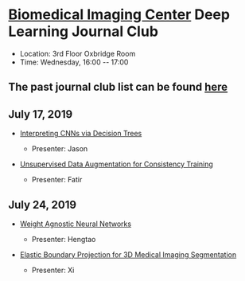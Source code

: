 
# [Biomedical Imaging Center](http://biotech.rpi.edu/centers/bic) Deep Learning Journal Club

* Location: 3rd Floor Oxbridge Room
* Time: Wednesday, 16:00 -- 17:00

## The past journal club list can be found [here](past_list.md)

 

 
## July 17, 2019

* [Interpreting CNNs via Decision Trees](https://arxiv.org/abs/1802.00121)
	* Presenter: Jason

* [Unsupervised Data Augmentation for Consistency Training](https://arxiv.org/pdf/1904.12848.pdf)
	* Presenter: Fatir

## July 24, 2019

* [Weight Agnostic Neural Networks](https://arxiv.org/pdf/1906.04358.pdf)
	* Presenter: Hengtao

* [Elastic Boundary Projection for 3D Medical Imaging Segmentation](https://arxiv.org/abs/1812.00518)
	* Presenter: Xi